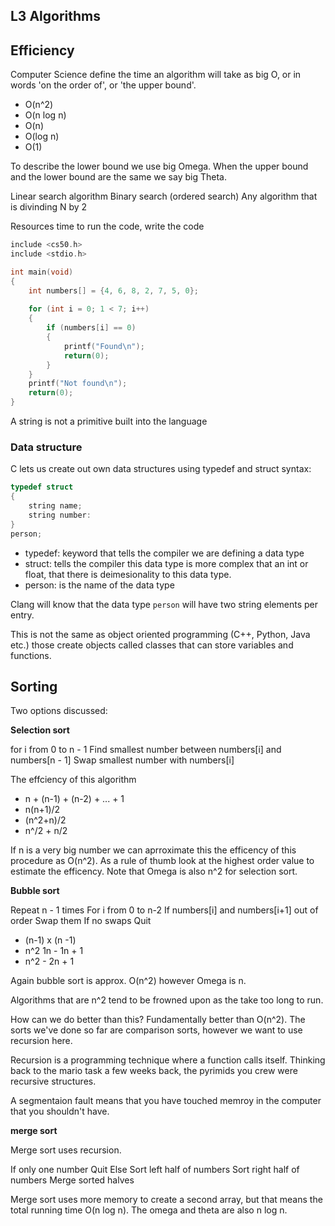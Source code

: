 ## L3 Algorithms

## Efficiency

Computer Science define the time an algorithm will take as big O, 
or in words 'on the order of', or 'the upper bound'. 

- O(n^2)
- O(n log n)
- O(n)
- O(log n)
- O(1)

To describe the lower bound we use big Omega.
When the upper bound and the lower bound are the same we say big Theta.

Linear search algorithm 
Binary search (ordered search)
Any algorithm that is divinding N by 2 

Resources time to run the code, write the code 

```C
include <cs50.h>
include <stdio.h>

int main(void)
{
    int numbers[] = {4, 6, 8, 2, 7, 5, 0};
    
    for (int i = 0; 1 < 7; i++)
    {
        if (numbers[i] == 0)
        {
            printf("Found\n");
            return(0);    
        }
    }
    printf("Not found\n");
    return(0);
}
```

A string is not a primitive built into the language

### Data structure

C lets us create out own data structures using typedef and struct syntax:

```C
typedef struct
{
    string name;
    string number:
}
person;
```

- typedef: keyword that tells the compiler we are defining a data type
- struct: tells the compiler this data type is more complex that an int or float,
that there is deimesionality to this data type.
- person: is the name of the data type

Clang will know that the data type `person` will have two string elements per entry.

This is not the same as object oriented programming (C++, Python, Java etc.) 
those create objects called classes that can store variables and functions.

## Sorting

Two options discussed:
 
**Selection sort**

for i from 0 to n - 1
    Find smallest number between numbers[i] and numbers[n - 1]
    Swap smallest number with numbers[i]

The effciency of this algorithm

- n + (n-1) + (n-2) + ... + 1
- n(n+1)/2
- (n^2+n)/2
- n^/2 + n/2

If n is a very big number we can aprroximate this the efficency of this procedure 
as O(n^2). As a rule of thumb look at the highest order value to estimate the
efficency. Note that Omega is also n^2 for selection sort.

**Bubble sort**

Repeat n - 1 times
    For i from 0 to n-2
        If numbers[i] and numbers[i+1] out of order
            Swap them
        If no swaps
            Quit

- (n-1) x (n -1)
- n^2 1n - 1n + 1
- n^2 - 2n + 1

Again bubble sort is approx. O(n^2) however Omega is n.

Algorithms that are n^2 tend to be frowned upon as the take too long to run.

How can we do better than this? Fundamentally better than O(n^2). The sorts
we've done so far are comparison sorts, however we want to use recursion
here.

Recursion is a programming technique where a function calls itself. Thinking
back to the mario task a few weeks back, the pyrimids you crew were recursive 
structures.

A segmentaion fault means that you have touched memroy in the computer that
you shouldn't have. 

**merge sort**

Merge sort uses recursion.

If only one number
    Quit
Else
    Sort left half of numbers
    Sort right half of numbers
    Merge sorted halves

Merge sort uses more memory to create a second array, but that means the total running time O(n log n).
The omega and theta are also n log n. 
